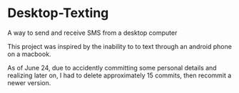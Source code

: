 # Desktop-Texting
A way to send and receive SMS from a desktop computer

This project was inspired by the inability to to text through an android phone on a macbook.

As of June 24, due to accidently committing some personal details and realizing later on, I had to delete approximately 15 commits, then recommit a newer version.
